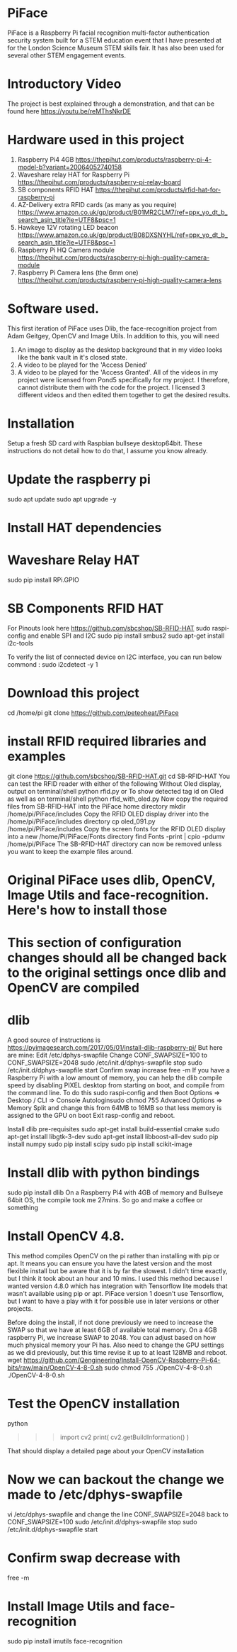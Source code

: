# PiFace
PiFace is a Raspberry Pi facial recognition multi-factor authentication security system built for a STEM education event that I have presented at for the London Science Museum STEM skills fair. It has also been used for several other STEM engagement events.

# Introductory Video
The project is best explained through a demonstration, and that can be found here https://youtu.be/reMThsNkrDE

# Hardware used in this project
1. Raspberry Pi4 4GB https://thepihut.com/products/raspberry-pi-4-model-b?variant=20064052740158
2. Waveshare relay HAT for Raspberry Pi https://thepihut.com/products/raspberry-pi-relay-board
3. SB components RFID HAT https://thepihut.com/products/rfid-hat-for-raspberry-pi
4. AZ-Delivery extra RFID cards (as many as you require) https://www.amazon.co.uk/gp/product/B01MR2CLM7/ref=ppx_yo_dt_b_search_asin_title?ie=UTF8&psc=1
5. Hawkeye 12V rotating LED beacon https://www.amazon.co.uk/gp/product/B08DXSNYHL/ref=ppx_yo_dt_b_search_asin_title?ie=UTF8&psc=1
6. Raspberry Pi HQ Camera module https://thepihut.com/products/raspberry-pi-high-quality-camera-module
7. Raspberry Pi Camera lens (the 6mm one) https://thepihut.com/products/raspberry-pi-high-quality-camera-lens

# Software used.
This first iteration of PiFace uses Dlib, the face-recognition project from Adam Geitgey, OpenCV and Image Utils. In addition to this, you will need 
1. An image to display as the desktop background that in my video looks like the bank vault in it's closed state.
2. A video to be played for the 'Access Denied'
3. A video to be played for the 'Access Granted'.
All of the videos in my project were licensed from Pond5 specifically for my project. I therefore, cannot distribute them with the code for the project.
I licensed 3 different videos and then edited them together to get the desired results.

# Installation
Setup a fresh SD card with Raspbian bullseye desktop64bit. These instructions do not detail how to do that, I assume you know already.

# Update the raspberry pi
sudo apt update
sudo apt upgrade -y

# Install HAT dependencies

# Waveshare Relay HAT
sudo pip install RPi.GPIO

# SB Components RFID HAT
For Pinouts look here https://github.com/sbcshop/SB-RFID-HAT
sudo raspi-config and enable SPI and I2C
sudo pip install smbus2
sudo apt-get install i2c-tools

To verify the list of connected device on I2C interface, you can run below commond :
sudo i2cdetect -y 1

# Download this project
cd /home/pi
git clone https://github.com/peteoheat/PiFace

# install RFID required libraries and examples
git clone https://github.com/sbcshop/SB-RFID-HAT.git
cd SB-RFID-HAT
You can test the RFID reader with either of the following
Without Oled display, output on terminal/shell
python rfid.py
or
To show detected tag id on Oled as well as on terminal/shell
python rfid_with_oled.py
Now copy the required files from SB-RFID-HAT into the PiFace home directory
mkdir /home/pi/PiFace/includes
Copy the RFID OLED display driver into the /home/pi/PiFace/includes directory
cp oled_091.py /home/pi/PiFace/includes
Copy the screen fonts for the RFID OLED display into a new /home/Pi/PiFace/Fonts directory
find Fonts -print | cpio -pdumv /home/pi/PiFace
The SB-RFID-HAT directory can now be removed unless you want to keep the example files around.

# Original PiFace uses dlib, OpenCV, Image Utils and face-recognition. Here's how to install those
# This section of configuration changes should all be changed back to the original settings once dlib and OpenCV are compiled
# dlib
A good source of instructions is https://pyimagesearch.com/2017/05/01/install-dlib-raspberry-pi/
But here are mine:
Edit /etc/dphys-swapfile
Change CONF_SWAPSIZE=100 to CONF_SWAPSIZE=2048
sudo /etc/init.d/dphys-swapfile stop
sudo /etc/init.d/dphys-swapfile start
Confirm swap increase
free -m
If you have a Raspberry Pi with a low amount of memory, you can help the dlib compile speed by disabling
PIXEL desktop from starting on boot, and compile from the command line. To do this sudo raspi-config and then
Boot Options => Desktop / CLI => Console Autologinsudo chmod 755
Advanced Options => Memory Split and change this from 64MB to 16MB so that less memory is assigned to the GPU on boot
Exit rasp-config and reboot.

Install dlib pre-requisites
sudo apt-get install build-essential cmake
sudo apt-get install libgtk-3-dev
sudo apt-get install libboost-all-dev
sudo pip install numpy
sudo pip install scipy
sudo pip install scikit-image

# Install dlib with python bindings
sudo pip install dlib
On a Raspberry Pi4 with 4GB of memory and Bullseye 64bit OS, the compile took me 27mins. So go and make a coffee or something

# Install OpenCV 4.8. 
This method compiles OpenCV on the pi rather than installing with pip or apt. It means you can ensure you have the
latest version and the most flexible install but be aware that it is by far the slowest. I didn't time exactly, but I think it took about an hour and 10 mins.
I used this method because I wanted version 4.8.0 which has integration with Tensorflow lite models that wasn't available using pip or apt.
PiFace version 1 doesn't use Tensorflow, but I want to have a play with it for possible use in later versions or other projects.

Before doing the install, if not done previously we need to increase the SWAP so that we have at least 6GB of available total memory.
On a 4GB raspberry Pi, we increase SWAP to 2048. You can adjust based on how much physical memory your Pi has.
Also need to change the GPU settings as we did previously, but this time revise it up to at least 128MB and reboot.
wget https://github.com/Qengineering/Install-OpenCV-Raspberry-Pi-64-bits/raw/main/OpenCV-4-8-0.sh
sudo chmod 755 ./OpenCV-4-8-0.sh
./OpenCV-4-8-0.sh

# Test the OpenCV installation
python
>>> import cv2
>>> print( cv2.getBuildInformation() )

That should display a detailed page about your OpenCV installation

# Now we can backout the change we made to /etc/dphys-swapfile
vi /etc/dphys-swapfile and change the line CONF_SWAPSIZE=2048 back to CONF_SWAPSIZE=100
sudo /etc/init.d/dphys-swapfile stop
sudo /etc/init.d/dphys-swapfile start
# Confirm swap decrease with
free -m

# Install Image Utils and face-recognition
sudo pip install imutils face-recognition

